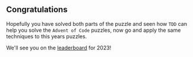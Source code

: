 ## Congratulations

Hopefully you have solved both parts of the puzzle and seen how `TDD` can help you solve the `Advent of Code` puzzles, now go and apply the same techniques to this years puzzles.

We'll see you on the [leaderboard](https://adventofcode.com/2023/leaderboard) for 2023!